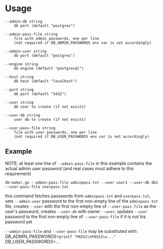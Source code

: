 

# Usage

    --admin-db string
        db port (default "postgres")
        
    --admin-pass-file string
        file with admin passwords, one per line
        (not required if DB_ADMIN_PASSWORDS env var is set accordingly)
        
    --admin-user string
        db port (default "postgres")
        
    --engine string
        db engine (default "postgresql")
        
    --host string
        db host (default "localhost")
        
    --port string
        db port (default "5432")
        
    --user string
        db user to create (if not exists)
        
    --user-db string
        user db to create (if not exists)
        
    --user-pass-file string
        file with user passwords, one per line
        (not required if DB_USER_PASSWORDS env var is set accordingly)


## Example

NOTE: at least one line of `--admin-pass-file` in this example contains the actual admin user password
(and real cases must adhere to this requirement)

`db-maker.go --admin-pass-file adminpass.txt --user user1 --user-db db1 --user-pass-file userpass.txt`

this command fetches passwords from `adminpass.txt` and `userpass.txt`, sets `--admin-user` 
password to the first non-empty line of the `adminpass.txt` file, creates `--user`
with the first non-empty line of `--user-pass-file` as the user's password, creates `--user-db`
with owner `--user`, updates `--user` password to the first non empty line of `--user-pass-file`
if it is not his password yet

`--admin-pass-file` and `--user-pass-file` may be substituted with:
DB_ADMIN_PASSWORDS=`printf "PASS1\nPASS2\n..."`
DB_USER_PASSWORDS=...
